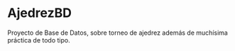 # AjedrezBD
Proyecto de Base de Datos, sobre torneo de ajedrez además de muchísima práctica de todo tipo.
